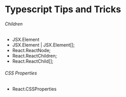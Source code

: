 # Typescript Tips and Tricks

###### Children
- JSX.Element
- JSX.Element | JSX.Element[];
- React.ReactNode;
- React.ReactChildren;
- React.ReactChild[];

###### CSS Properties
- React.CSSProperties
